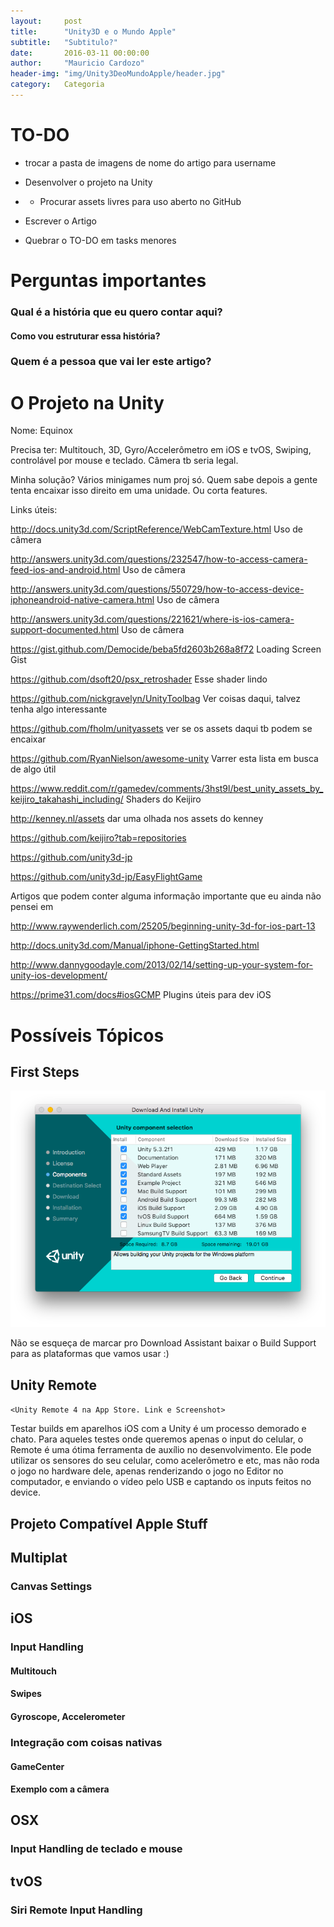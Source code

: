```yaml
---
layout:     post
title:      "Unity3D e o Mundo Apple"
subtitle:   "Subtitulo?"
date:       2016-03-11 00:00:00
author:     "Mauricio Cardozo"
header-img: "img/Unity3DeoMundoApple/header.jpg"
category:   Categoria
---
```


# TO-DO
* trocar a pasta de imagens de nome do artigo para username

* Desenvolver o projeto na Unity
* * Procurar assets livres para uso aberto no GitHub

* Escrever o Artigo
* Quebrar o TO-DO em tasks menores



# Perguntas importantes
### Qual é a história que eu quero contar aqui?
#### Como vou estruturar essa história?
### Quem é a pessoa que vai ler este artigo?

# O Projeto na Unity
Nome: Equinox

Precisa ter:
Multitouch, 3D, Gyro/Accelerômetro em iOS e tvOS, Swiping, controlável por mouse e teclado. Câmera tb seria legal.

Minha solução? Vários minigames num proj só. Quem sabe depois a gente tenta encaixar isso direito em uma unidade. Ou corta features.


Links úteis:

http://docs.unity3d.com/ScriptReference/WebCamTexture.html Uso de câmera

http://answers.unity3d.com/questions/232547/how-to-access-camera-feed-ios-and-android.html Uso de câmera

http://answers.unity3d.com/questions/550729/how-to-access-device-iphoneandroid-native-camera.html Uso de câmera

http://answers.unity3d.com/questions/221621/where-is-ios-camera-support-documented.html Uso de câmera

https://gist.github.com/Democide/beba5fd2603b268a8f72 Loading Screen Gist

https://github.com/dsoft20/psx_retroshader Esse shader lindo

https://github.com/nickgravelyn/UnityToolbag Ver coisas daqui, talvez tenha algo interessante

https://github.com/fholm/unityassets ver se os assets daqui tb podem se encaixar

https://github.com/RyanNielson/awesome-unity Varrer esta lista em busca de algo útil

https://www.reddit.com/r/gamedev/comments/3hst9l/best_unity_assets_by_keijiro_takahashi_including/ Shaders do Keijiro

http://kenney.nl/assets dar uma olhada nos assets do kenney

https://github.com/keijiro?tab=repositories

https://github.com/unity3d-jp

https://github.com/unity3d-jp/EasyFlightGame

Artigos que podem conter alguma informação importante que eu ainda não pensei em

http://www.raywenderlich.com/25205/beginning-unity-3d-for-ios-part-13

http://docs.unity3d.com/Manual/iphone-GettingStarted.html

http://www.dannygoodayle.com/2013/02/14/setting-up-your-system-for-unity-ios-development/

https://prime31.com/docs#iosGCMP Plugins úteis para dev iOS

# Possíveis Tópicos
## First Steps


![Unity3D Download Assistant Screenshot](img/Unity3DeoMundoApple/BuildSupport.png)

Não se esqueça de marcar pro Download Assistant baixar o Build Support para as plataformas que vamos usar :)

## Unity Remote
`<Unity Remote 4 na App Store. Link e Screenshot>`
 
Testar builds em aparelhos iOS com a Unity é um processo demorado e chato. Para aqueles testes onde queremos apenas o input do celular, o Remote é uma 
ótima ferramenta de auxílio no desenvolvimento. Ele pode utilizar os sensores do seu celular, como acelerômetro e etc, mas não roda o jogo no hardware dele, apenas renderizando o jogo no Editor no computador, e enviando o vídeo pelo USB e captando os inputs feitos no device. 

## Projeto Compatível Apple Stuff
## Multiplat
### Canvas Settings

## iOS
### Input Handling
#### Multitouch
#### Swipes
#### Gyroscope, Accelerometer
### Integração com coisas nativas
#### GameCenter
#### Exemplo com a câmera
## OSX
### Input Handling de teclado e mouse
## tvOS
### Siri Remote Input Handling

